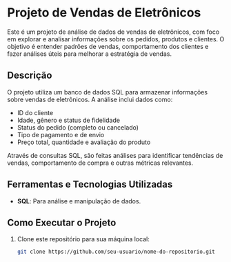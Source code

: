 # Projeto de Vendas de Eletrônicos

Este é um projeto de análise de dados de vendas de eletrônicos, com foco em explorar e analisar informações sobre os pedidos, produtos e clientes. O objetivo é entender padrões de vendas, comportamento dos clientes e fazer análises úteis para melhorar a estratégia de vendas.

## Descrição

O projeto utiliza um banco de dados SQL para armazenar informações sobre vendas de eletrônicos. A análise inclui dados como:
- ID do cliente
- Idade, gênero e status de fidelidade
- Status do pedido (completo ou cancelado)
- Tipo de pagamento e de envio
- Preço total, quantidade e avaliação do produto

Através de consultas SQL, são feitas análises para identificar tendências de vendas, comportamento de compra e outras métricas relevantes.

## Ferramentas e Tecnologias Utilizadas

- **SQL**: Para análise e manipulação de dados.


## Como Executar o Projeto

1. Clone este repositório para sua máquina local:
   ```bash
   git clone https://github.com/seu-usuario/nome-do-repositorio.git
